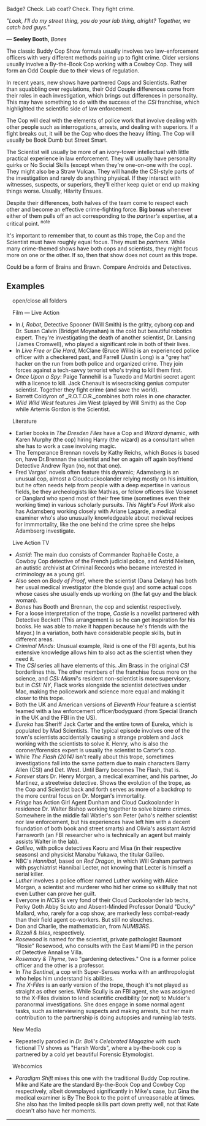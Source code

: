 Badge? Check. Lab coat? Check. They fight crime.

_"Look, I'll do my street thing, you do your lab thing, alright? Together, we catch bad guys."_

— **Seeley Booth**, _Bones_

The classic Buddy Cop Show formula usually involves two law-enforcement officers with very different methods pairing up to fight crime. Older versions usually involve a By-the-Book Cop working with a Cowboy Cop. They will form an Odd Couple due to their views of regulation.

In recent years, new shows have partnered Cops and Scientists. Rather than squabbling over regulations, their Odd Couple differences come from their roles in each investigation, which brings out differences in personality. This may have something to do with the success of the _CSI_ franchise, which highlighted the scientific side of law enforcement.

The Cop will deal with the elements of police work that involve dealing with other people such as interrogations, arrests, and dealing with superiors. If a fight breaks out, it will be the Cop who does the heavy lifting. The Cop will usually be Book Dumb but Street Smart.

The Scientist will usually be more of an ivory-tower intellectual with little practical experience in law enforcement. They will usually have personality quirks or No Social Skills (except when they're one-on-one with the cop). They might also be a Straw Vulcan. They will handle the CSI-style parts of the investigation and rarely do anything physical. If they interact with witnesses, suspects, or superiors, they'll either keep quiet or end up making things worse. Usually, Hilarity Ensues.

Despite their differences, both halves of the team come to respect each other and become an effective crime-fighting force. **Big bonus** whenever either of them pulls off an act corresponding to the _partner's_ expertise, at a critical point. <sup>note&nbsp;</sup> 

It's important to remember that, to count as this trope, the Cop and the Scientist must have roughly equal focus. They must be _partners_. While many crime-themed shows have both cops and scientists, they might focus more on one or the other. If so, then that show does not count as this trope.

Could be a form of Brains and Brawn. Compare Androids and Detectives.

## Examples

    open/close all folders 

    Film — Live Action 

-   In _I, Robot_, Detective Spooner (Will Smith) is the gritty, cyborg cop and Dr. Susan Calvin (Bridget Moynahan) is the cold but beautiful robotics expert. They're investigating the death of another scientist, Dr. Lansing (James Cromwell), who played a significant role in both of their lives.
-   In _Live Free or Die Hard_, McClane (Bruce Willis) is an experienced police officer with a checkered past, and Farrell (Justin Long) is a "grey hat" hacker on the run from both police and organized crime. They join forces against a tech-savvy terrorist who's trying to kill them first.
-   _Once Upon a Spy_: Paige Tannehill is a Tuxedo and Martini secret agent with a licence to kill. Jack Chenault is wisecracking genius computer scientist. Together they fight crime (and save the world).
-   Barrett Coldyron of _R.O.T.O.R._combines both roles in one character.
-   _Wild Wild West_ features Jim West (played by Will Smith) as the Cop while Artemis Gordon is the Scientist.

    Literature 

-   Earlier books in _The Dresden Files_ have a Cop and _Wizard_ dynamic, with Karen Murphy (the cop) hiring Harry (the wizard) as a consultant when she has to work a case involving magic.
-   The Temperance Brennan novels by Kathy Reichs, which _Bones_ is based on, have Dr.Brennan the scientist and her on again off again boyfriend Detective Andrew Ryan (no, not that one).
-   Fred Vargas' novels often feature this dynamic; Adamsberg is an unusual cop, almost a Cloudcuckoolander relying mostly on his intuition, but he often needs help from people with a deep expertise in various fields, be they archeologists like Mathias, or fellow officers like Voisenet or Danglard who spend most of their free time (sometimes even their working time) in various scholarly pursuits. _This Night's Foul Work_ also has Adamsberg working closely with Ariane Lagarde, a medical examiner who's also unusually knowledgeable about medieval recipes for immmortality, like the one behind the crime spree she helps Adambserg investigate.

    Live Action TV 

-   _Astrid_: The main duo consists of Commander Raphaëlle Coste, a Cowboy Cop detective of the French judicial police, and Astrid Nielsen, an autistic archivist at Criminal Records who became interested in criminology as a young girl.
-   Also seen on _Body of Proof_, where the scientist (Dana Delany) has both her usual medical investigator (the blonde guy) and some actual cops whose cases she usually ends up working on (the fat guy and the black woman).
-   _Bones_ has Booth and Brennan, the cop and scientist respectively.
-   For a loose interpretation of the trope, _Castle_ is a novelist partnered with Detective Beckett (This arrangement is so he can get inspiration for his books. He was able to make it happen because he's friends with the Mayor.) In a variation, both have considerable people skills, but in different areas.
-   _Criminal Minds_: Unusual example, Reid is one of the FBI agents, but his extensive knowledge allows him to also act as the scientist when they need it.
-   The _CSI_ series all have elements of this. Jim Brass in the original _CSI_ borderlines this. The other members of the franchise focus more on the science, and _CSI: Miami_'s resident non-scientist is more supervisory, but in _CSI: NY_, Flack works alongside the scientist detectives under Mac, making the policework and science more equal and making it closer to this trope.
-   Both the UK and American versions of _Eleventh Hour_ feature a scientist teamed with a law enforcement officer/bodyguard (from Special Branch in the UK and the FBI in the US).
-   _Eureka_ has Sheriff Jack Carter and the entire town of Eureka, which is populated by Mad Scientists. The typical episode involves one of the town's scientists accidentally causing a strange problem and Jack working with the scientists to solve it. Henry, who is also the coroner/forensics expert is usually the scientist to Carter's cop.
-   While _The Flash (2014)_ isn't really about this trope, sometimes investigations fall into the same pattern due to main characters Barry Allen (CSI) and Det. West. Until Barry becomes The Flash, that is.
-   _Forever_ stars Dr. Henry Morgan, a medical examiner, and his partner, Jo Martinez, a streetwise detective. Shows the evolution of the trope, as the Cop and Scientist back and forth serves as more of a backdrop to the more central focus on Dr. Morgan's immortality.
-   _Fringe_ has Action Girl Agent Dunham and Cloud Cuckoolander in residence Dr. Walter Bishop working together to solve bizarre crimes. Somewhere in the middle fall Watler's son Peter (who's neither scientist nor law enforcement, but his experiences have left him with a decent foundation of both book and street smarts) and Olivia's assistant Astrid Farnsworth (an FBI researcher who is technically an agent but mainly assists Walter in the lab).
-   _Galileo_, with police detectives Kaoru and Misa (in their respective seasons) and physicist Manabu Yukawa, the titular Galileo.
-   NBC's _Hannibal_, based on _Red Dragon_, in which Will Graham partners with psychiatrist Hannibal Lecter, not knowing that Lecter is himself a serial killer.
-   _Luther_ involves a police officer named Luther working with Alice Morgan, a scientist and murderer who hid her crime so skillfully that not even Luther can prove her guilt.
-   Everyone in _NCIS_ is very fond of their Cloud Cuckoolander lab techs, Perky Goth Abby Sciuto and Absent-Minded Professor Donald "Ducky" Mallard, who, rarely for a cop show, are markedly less combat-ready than their field agent co-workers. But still no slouches.
-   Don and Charlie, the mathematician, from _NUMB3RS_.
-   _Rizzoli & Isles_, respectively.
-   _Rosewood_ is named for the scientist, private pathologist Baumont "Rosie" Rosewood, who consults with the East Miami PD in the person of Detective Annalise Villa.
-   _Rosemary & Thyme_, two "gardening detectives." One is a former police officer and the other is a professor.
-   In _The Sentinel_, a cop with Super-Senses works with an anthropologist who helps him understand his abilities.
-   _The X-Files_ is an early version of the trope, though it's not played as straight as other series. While Scully is an FBI agent, she was assigned to the X-Files division to lend scientific credibility (or not) to Mulder's paranormal investigations. She does engage in some normal agent tasks, such as interviewing suspects and making arrests, but her main contribution to the partnership is doing autopsies and running lab tests.

    New Media 

-   Repeatedly parodied in _Dr. Boli's Celebrated Magazine_ with such fictional TV shows as "Harsh Words", where a by-the-book cop is partnered by a cold yet beautiful Forensic Etymologist.

    Webcomics 

-   _Paradigm Shift_ mixes this one with the traditional Buddy Cop routine. Mike and Kate are the standard By-the-Book Cop and Cowboy Cop respectively, albeit downplayed significantly in Mike's case, but Gina the medical examiner is By The Book to the point of unreasonable at times. She also has the limited people skills part down pretty well, not that Kate doesn't also have her moments.

___